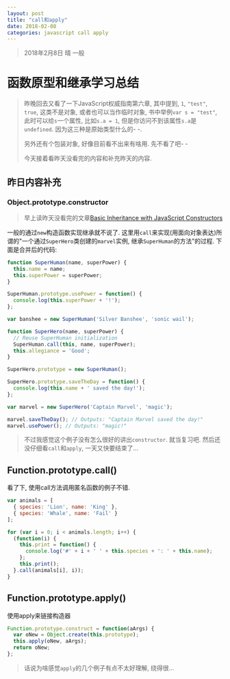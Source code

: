 ```yaml
---
layout: post
title: "call和apply"
date: 2018-02-08
categories: javascript call apply
---
```

> 2018年2月8日 晴 一般

# 函数原型和继承学习总结

> 昨晚回去又看了一下JavaScript权威指南第六章, 其中提到, `1`, `"test"`, `true`, 这类不是对象, 或者也可以当作临时对象, 书中举例`var s = "test"`, 此时可以给`s`一个属性, 比如`s.a = 1`, 但是你访问不到该属性`s.a`是`undefined`. 因为这三种是原始类型什么的- -.
>
> 另外还有个包装对象, 好像目前看不出来有啥用. 先不看了吧- -
>
> 今天接着看昨天没看完的内容和补充昨天的内容.

## 昨日内容补充

### Object.prototype.constructor

> 早上读昨天没看完的文章[Basic Inheritance with JavaScript Constructors](http://adripofjavascript.com/blog/drips/basic-inheritance-with-javascript-constructors.html)

一般的通过`new`构造函数实现继承就不说了. 这里用`call`来实现(用面向对象表达)所谓的"一个通过`SuperHero`类创建的`marvel`实例, 继承`SuperHuman`的方法"的过程. 下面是合并后的代码:

```javascript
function SuperHuman(name, superPower) {
  this.name = name;
  this.superPower = superPower;
}

SuperHuman.prototype.usePower = function() {
  console.log(this.superPower + '!');
};

var banshee = new SuperHuman('Silver Banshee', 'sonic wail');

function SuperHero(name, superPower) {
  // Reuse SuperHuman initialization
  SuperHuman.call(this, name, superPower);
  this.allegiance = 'Good';
}

SuperHero.prototype = new SuperHuman();

SuperHero.prototype.saveTheDay = function() {
  console.log(this.name + ' saved the day!');
};

var marvel = new SuperHero('Captain Marvel', 'magic');

marvel.saveTheDay(); // Outputs: "Captain Marvel saved the day!"
marvel.usePower(); // Outputs: "magic!"
```

> 不过我感觉这个例子没有怎么很好的讲出`constructor`. 就当复习吧. 然后还没仔细看`call`和`apply`, 一天又快要结束了...

## Function.prototype.call()

看了下, 使用call方法调用匿名函数的例子不错.

```javascript
var animals = [
  { species: 'Lion', name: 'King' },
  { species: 'Whale', name: 'Fail' }
];

for (var i = 0; i < animals.length; i++) {
  (function(i) {
    this.print = function() {
      console.log('#' + i + ' ' + this.species + ': ' + this.name);
    };
    this.print();
  }.call(animals[i], i));
}
```

## Function.prototype.apply()

使用apply来链接构造器

```javascript
Function.prototype.construct = function(aArgs) {
  var oNew = Object.create(this.prototype);
  this.apply(oNew, aArgs);
  return oNew;
};
```

> 话说为啥感觉`apply`的几个例子有点不太好理解, 绕得很...